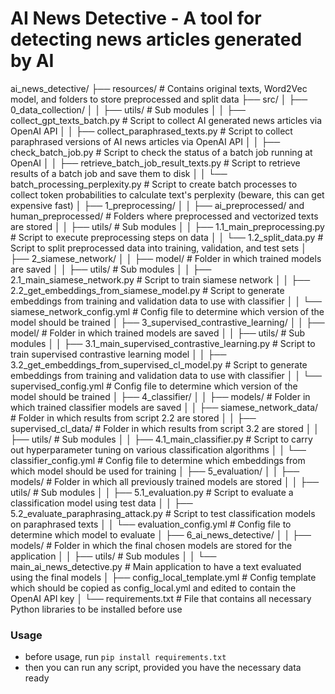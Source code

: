 # AI News Detective - A tool for detecting news articles generated by AI

ai_news_detective/
├── resources/                    # Contains original texts, Word2Vec model, and folders to store preprocessed and split data
├── src/
│   ├── 0_data_collection/
│   │   ├── utils/                # Sub modules
│   │   ├── collect_gpt_texts_batch.py  # Script to collect AI generated news articles via OpenAI API
│   │   ├── collect_paraphrased_texts.py  # Script to collect paraphrased versions of AI news articles via OpenAI API
│   │   ├── check_batch_job.py    # Script to check the status of a batch job running at OpenAI
│   │   ├── retrieve_batch_job_result_texts.py  # Script to retrieve results of a batch job and save them to disk
│   │   └── batch_processing_perplexity.py    # Script to create batch processes to collect token probabilities to calculate text's perplexity (beware, this can get expensive fast)
│   ├── 1_preprocessing/
│   │   ├── ai_preprocessed/ and human_preprocessed/  # Folders where preprocessed and vectorized texts are stored
│   │   ├── utils/                # Sub modules
│   │   ├── 1.1_main_preprocessing.py  # Script to execute preprocessing steps on data
│   │   └── 1.2_split_data.py    # Script to split preprocessed data into training, validation, and test sets
│   ├── 2_siamese_network/
│   │   ├── model/               # Folder in which trained models are saved
│   │   ├── utils/               # Sub modules
│   │   ├── 2.1_main_siamese_network.py  # Script to train siamese network
│   │   ├── 2.2_get_embeddings_from_siamese_model.py  # Script to generate embeddings from training and validation data to use with classifier
│   │   └── siamese_network_config.yml  # Config file to determine which version of the model should be trained
│   ├── 3_supervised_contrastive_learning/
│   │   ├── model/               # Folder in which trained models are saved
│   │   ├── utils/               # Sub modules
│   │   ├── 3.1_main_supervised_contrastive_learning.py  # Script to train supervised contrastive learning model
│   │   ├── 3.2_get_embeddings_from_supervised_cl_model.py  # Script to generate embeddings from training and validation data to use with classifier
│   │   └── supervised_config.yml  # Config file to determine which version of the model should be trained
│   ├── 4_classifier/
│   │   ├── models/              # Folder in which trained classifier models are saved
│   │   ├── siamese_network_data/  # Folder in which results from script 2.2 are stored
│   │   ├── supervised_cl_data/  # Folder in which results from script 3.2 are stored
│   │   ├── utils/               # Sub modules
│   │   ├── 4.1_main_classifier.py  # Script to carry out hyperparameter tuning on various classification algorithms
│   │   └── classifier_config.yml  # Config file to determine which embeddings from which model should be used for training
│   ├── 5_evaluation/
│   │   ├── models/              # Folder in which all previously trained models are stored
│   │   ├── utils/               # Sub modules
│   │   ├── 5.1_evaluation.py    # Script to evaluate a classification model using test data
│   │   ├── 5.2_evaluate_paraphrasing_attack.py  # Script to test classification models on paraphrased texts
│   │   └── evaluation_config.yml  # Config file to determine which model to evaluate
│   ├── 6_ai_news_detective/
│   │   ├── models/              # Folder in which the final chosen models are stored for the application
│   │   ├── utils/               # Sub modules
│   │   └── main_ai_news_detective.py  # Main application to have a text evaluated using the final models
│   ├── config_local_template.yml  # Config template which should be copied as config_local.yml and edited to contain the OpenAI API key
│   └── requirements.txt         # File that contains all necessary Python libraries to be installed before use


### Usage
* before usage, run `pip install requirements.txt`
* then you can run any script, provided you have the necessary data ready
    
